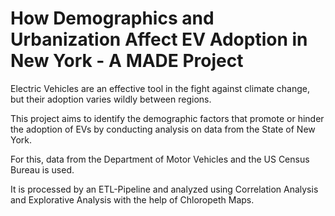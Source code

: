 # How Demographics and Urbanization Affect EV Adoption in New York - A MADE Project

Electric Vehicles are an effective tool in the fight against climate change, but their adoption varies wildly between regions.

This project aims to identify the demographic factors that promote or hinder the adoption of EVs by conducting analysis on data from the State of New York.

For this, data from the Department of Motor Vehicles and the US Census Bureau is used.

It is processed by an ETL-Pipeline and analyzed using Correlation Analysis and Explorative Analysis with the help of Chloropeth Maps.
